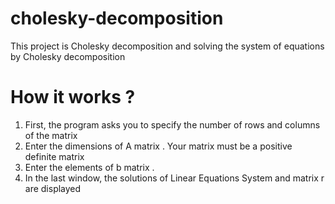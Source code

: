 # cholesky-decomposition
This project is Cholesky decomposition and solving the system of equations by Cholesky decomposition

# How it works ?
1. First, the program asks you to specify the number of rows and columns of the matrix
2. Enter the dimensions of A matrix . Your matrix must be a positive definite matrix
3. Enter the elements of b matrix .
4. In the last window, the solutions of Linear Equations System and matrix r are displayed
